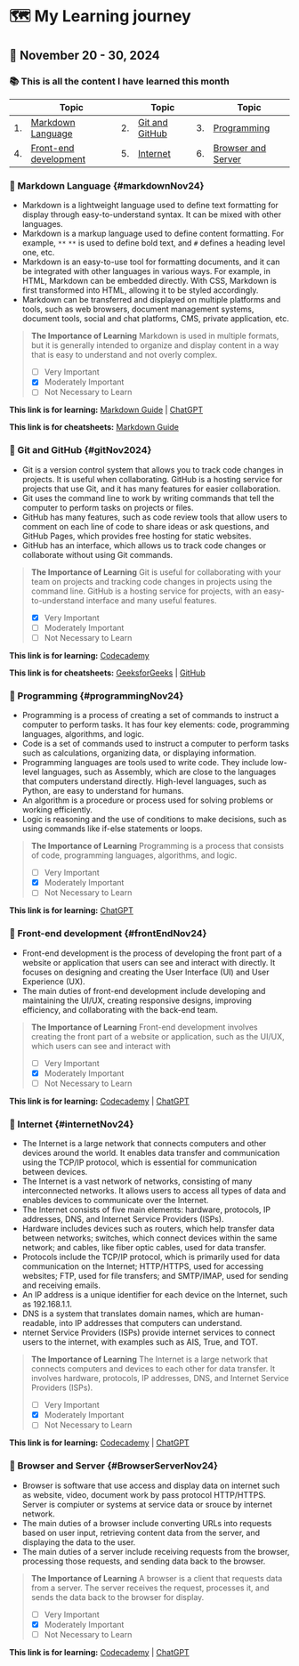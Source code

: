 # :world_map: My Learning journey

## :calendar: November 20 - 30, 2024

### :books: This is all the content I have learned this month

|     | Topic                                   |     | Topic                           |     | Topic                                       |
| -   | -                                       | -   | -                               | -   | -                                           |
| 1.  | [Markdown Language](#markdownNov24)     | 2.  | [Git and GitHub](#gitNov2024)   | 3.  | [Programming](#programmingNov24)            |
| 4.  | [Front-end development](#frontEndNov24) | 5.  | [Internet](#internetNov24)      | 6.  | [Browser and Server](#BrowserServerNov24)   |

### :open_book: Markdown Language {#markdownNov24}

- Markdown is a lightweight language used to define text formatting for display through easy-to-understand syntax. It can be mixed with other languages.
- Markdown is a markup language used to define content formatting. For example, `**` `**` is used to define bold text, and `#` defines a heading level one, etc.
- Markdown is an easy-to-use tool for formatting documents, and it can be integrated with other languages in various ways. For example, in HTML, Markdown can be embedded directly. With CSS, Markdown is first transformed into HTML, allowing it to be styled accordingly.
- Markdown can be transferred and displayed on multiple platforms and tools, such as web browsers, document management systems, document tools, social and chat platforms, CMS, private application, etc.

> **The Importance of Learning**
> Markdown is used in multiple formats, but it is generally intended to organize and display content in a way that is easy to understand and not overly complex.
> - [ ] Very Important
> - [X] Moderately Important
> - [ ] Not Necessary to Learn

**This link is for learning:** [Markdown Guide](https://www.markdownguide.org/) | [ChatGPT](https://chatgpt.com/)

**This link is for cheatsheets:** [Markdown Guide](https://www.markdownguide.org/cheat-sheet/)

### :open_book: Git and GitHub {#gitNov2024}

- Git is a version control system that allows you to track code changes in projects. It is useful when collaborating. GitHub is a hosting service for projects that use Git, and it has many features for easier collaboration.
- Git uses the command line to work by writing commands that tell the computer to perform tasks on projects or files.
- GitHub has many features, such as code review tools that allow users to comment on each line of code to share ideas or ask questions, and GitHub Pages, which provides free hosting for static websites.
- GitHub has an interface, which allows us to track code changes or collaborate without using Git commands.

> **The Importance of Learning**
> Git is useful for collaborating with your team on projects and tracking code changes in projects using the command line. GitHub is a hosting service for projects, with an easy-to-understand interface and many useful features.
> - [X] Very Important
> - [ ] Moderately Important
> - [ ] Not Necessary to Learn

**This link is for learning:** [Codecademy](https://www.codecademy.com)

**This link is for cheatsheets:** [GeeksforGeeks](https://www.geeksforgeeks.org/git-cheat-sheet/) | [GitHub](https://education.github.com/git-cheat-sheet-education.pdf)


### :open_book: Programming {#programmingNov24}

- Programming is a process of creating a set of commands to instruct a computer to perform tasks. It has four key elements: code, programming languages, algorithms, and logic.
- Code is a set of commands used to instruct a computer to perform tasks such as calculations, organizing data, or displaying information.
- Programming languages are tools used to write code. They include low-level languages, such as Assembly, which are close to the languages that computers understand directly. High-level languages, such as Python, are easy to understand for humans.
- An algorithm is a procedure or process used for solving problems or working efficiently.
- Logic is reasoning and the use of conditions to make decisions, such as using commands like if-else statements or loops.

> **The Importance of Learning**
> Programming is a process that consists of code, programming languages, algorithms, and logic.
> - [ ] Very Important
> - [X] Moderately Important
> - [ ] Not Necessary to Learn

**This link is for learning:** [ChatGPT](https://chatgpt.com/)

### :open_book: Front-end development {#frontEndNov24}

- Front-end development is the process of developing the front part of a website or application that users can see and interact with directly. It focuses on designing and creating the User Interface (UI) and User Experience (UX).
- The main duties of front-end development include developing and maintaining the UI/UX, creating responsive designs, improving efficiency, and collaborating with the back-end team.

> **The Importance of Learning**
> Front-end development involves creating the front part of a website or application, such as the UI/UX, which users can see and interact with
> - [ ] Very Important
> - [X] Moderately Important
> - [ ] Not Necessary to Learn

**This link is for learning:** [Codecademy](https://www.codecademy.com) | [ChatGPT](https://chatgpt.com/)

### :open_book: Internet {#internetNov24}

- The Internet is a large network that connects computers and other devices around the world. It enables data transfer and communication using the TCP/IP protocol, which is essential for communication between devices.
- The Internet is a vast network of networks, consisting of many interconnected networks. It allows users to access all types of data and enables devices to communicate over the Internet.
- The Internet consists of five main elements: hardware, protocols, IP addresses, DNS, and Internet Service Providers (ISPs).
- Hardware includes devices such as routers, which help transfer data between networks; switches, which connect devices within the same network; and cables, like fiber optic cables, used for data transfer.
- Protocols include the TCP/IP protocol, which is primarily used for data communication on the Internet; HTTP/HTTPS, used for accessing websites; FTP, used for file transfers; and SMTP/IMAP, used for sending and receiving emails.
- An IP address is a unique identifier for each device on the Internet, such as 192.168.1.1.
- DNS is a system that translates domain names, which are human-readable, into IP addresses that computers can understand.
- nternet Service Providers (ISPs) provide internet services to connect users to the internet, with examples such as AIS, True, and TOT.

> **The Importance of Learning**
> The Internet is a large network that connects computers and devices to each other for data transfer. It involves hardware, protocols, IP addresses, DNS, and Internet Service Providers (ISPs).
> - [ ] Very Important
> - [X] Moderately Important
> - [ ] Not Necessary to Learn

**This link is for learning:** [Codecademy](https://www.codecademy.com) | [ChatGPT](https://chatgpt.com/)

### :open_book: Browser and Server {#BrowserServerNov24}

- Browser is software that use access and display data on internet such as website, video, document work by pass protocol HTTP/HTTPS. Server is compiuter or systems at service data or srouce by internet network.
- The main duties of a browser include converting URLs into requests based on user input, retrieving content data from the server, and displaying the data to the user.
- The main duties of a server include receiving requests from the browser, processing those requests, and sending data back to the browser.

> **The Importance of Learning**
> A browser is a client that requests data from a server. The server receives the request, processes it, and sends the data back to the browser for display.
> - [ ] Very Important
> - [X] Moderately Important
> - [ ] Not Necessary to Learn

**This link is for learning:** [Codecademy](https://www.codecademy.com) | [ChatGPT](https://chatgpt.com/)